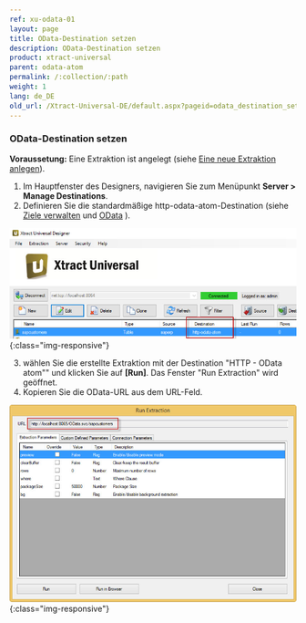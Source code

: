 ```yaml
---
ref: xu-odata-01
layout: page
title: OData-Destination setzen
description: OData-Destination setzen
product: xtract-universal
parent: odata-atom
permalink: /:collection/:path
weight: 1
lang: de_DE
old_url: /Xtract-Universal-DE/default.aspx?pageid=odata_destination_setzen
---
```

### OData-Destination setzen
**Voraussetung:** Eine Extraktion ist angelegt (siehe [Eine neue Extraktion anlegen](../../erste-schritte-mit-table/eine-neue-extraktion-anlegen)).

1. Im Hauptfenster des Designers, navigieren Sie zum Menüpunkt **Server > Manage Destinations**.
2. Definieren Sie die standardmäßige http-odata-atom-Destination (siehe [Ziele verwalten](../ziele-verwalten) und [OData](../odata-atom) ).

![XU-OData-Destination](/img/content/XU-OData-Destination.jpg){:class="img-responsive"}

3. wählen Sie die erstellte Extraktion mit der Destination "HTTP - OData atom"" und klicken Sie auf **[Run]**. 
Das Fenster "Run Extraction" wird geöffnet.
4. Kopieren Sie die OData-URL aus dem URL-Feld.

![XU-OData-URL](/img/content/XU-OData-URL.jpg){:class="img-responsive"}
